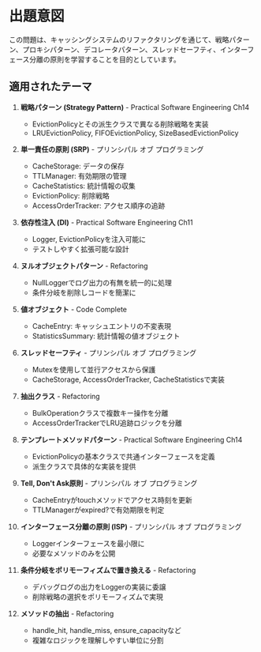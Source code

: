 # 出題意図

この問題は、キャッシングシステムのリファクタリングを通じて、戦略パターン、プロキシパターン、デコレータパターン、スレッドセーフティ、インターフェース分離の原則を学習することを目的としています。

## 適用されたテーマ

1. **戦略パターン (Strategy Pattern)** - Practical Software Engineering Ch14
   - EvictionPolicyとその派生クラスで異なる削除戦略を実装
   - LRUEvictionPolicy, FIFOEvictionPolicy, SizeBasedEvictionPolicy

2. **単一責任の原則 (SRP)** - プリンシパル オブ プログラミング
   - CacheStorage: データの保存
   - TTLManager: 有効期限の管理
   - CacheStatistics: 統計情報の収集
   - EvictionPolicy: 削除戦略
   - AccessOrderTracker: アクセス順序の追跡

3. **依存性注入 (DI)** - Practical Software Engineering Ch11
   - Logger, EvictionPolicyを注入可能に
   - テストしやすく拡張可能な設計

4. **ヌルオブジェクトパターン** - Refactoring
   - NullLoggerでログ出力の有無を統一的に処理
   - 条件分岐を削除しコードを簡潔に

5. **値オブジェクト** - Code Complete
   - CacheEntry: キャッシュエントリの不変表現
   - StatisticsSummary: 統計情報の値オブジェクト

6. **スレッドセーフティ** - プリンシパル オブ プログラミング
   - Mutexを使用して並行アクセスから保護
   - CacheStorage, AccessOrderTracker, CacheStatisticsで実装

7. **抽出クラス** - Refactoring
   - BulkOperationクラスで複数キー操作を分離
   - AccessOrderTrackerでLRU追跡ロジックを分離

8. **テンプレートメソッドパターン** - Practical Software Engineering Ch14
   - EvictionPolicyの基本クラスで共通インターフェースを定義
   - 派生クラスで具体的な実装を提供

9. **Tell, Don't Ask原則** - プリンシパル オブ プログラミング
   - CacheEntryがtouchメソッドでアクセス時刻を更新
   - TTLManagerがexpired?で有効期限を判定

10. **インターフェース分離の原則 (ISP)** - プリンシパル オブ プログラミング
    - Loggerインターフェースを最小限に
    - 必要なメソッドのみを公開

11. **条件分岐をポリモーフィズムで置き換える** - Refactoring
    - デバッグログの出力をLoggerの実装に委譲
    - 削除戦略の選択をポリモーフィズムで実現

12. **メソッドの抽出** - Refactoring
    - handle_hit, handle_miss, ensure_capacityなど
    - 複雑なロジックを理解しやすい単位に分割